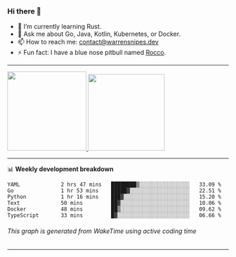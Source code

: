### Hi there 👋

- 🌱 I’m currently learning Rust.
- 💬 Ask me about Go, Java, Kotlin, Kubernetes, or Docker.
- 📫 How to reach me: contact@warrensnipes.dev
- ⚡ Fun fact: I have a blue nose pitbull named [Rocco](https://i.imgur.com/iLsSCKu.jpg).

-------


<a href="https://github.com/LockedThread/LockedThread">
  <img height="180em" src="https://github-readme-stats.vercel.app/api?username=LockedThread&theme=transparent&bg_color=00000000&show_icons=true&count_private=true" />
  <img height="174em" src="https://github-readme-stats.vercel.app/api/top-langs?username=LockedThread&theme=transparent&layout=compact&hide_progress=true&bg_color=00000000" />
  </a>

-------

📊 **Weekly development breakdown**
<!--START_SECTION:waka-->

```text
YAML             2 hrs 47 mins   ████████▒░░░░░░░░░░░░░░░░   33.09 %
Go               1 hr 53 mins    █████▓░░░░░░░░░░░░░░░░░░░   22.51 %
Python           1 hr 16 mins    ███▓░░░░░░░░░░░░░░░░░░░░░   15.20 %
Text             50 mins         ██▓░░░░░░░░░░░░░░░░░░░░░░   10.06 %
Docker           48 mins         ██▒░░░░░░░░░░░░░░░░░░░░░░   09.62 %
TypeScript       33 mins         █▓░░░░░░░░░░░░░░░░░░░░░░░   06.66 %
```

<!--END_SECTION:waka-->
###### *This graph is generated from WakeTime using active coding time*
-------
